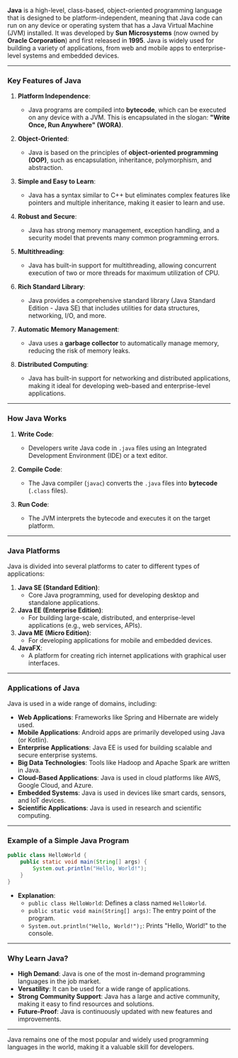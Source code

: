 **Java** is a high-level, class-based, object-oriented programming language that is designed to be platform-independent, meaning that Java code can run on any device or operating system that has a Java Virtual Machine (JVM) installed. It was developed by **Sun Microsystems** (now owned by **Oracle Corporation**) and first released in **1995**. Java is widely used for building a variety of applications, from web and mobile apps to enterprise-level systems and embedded devices.

---

### **Key Features of Java**
1. **Platform Independence**:
   - Java programs are compiled into **bytecode**, which can be executed on any device with a JVM. This is encapsulated in the slogan: **"Write Once, Run Anywhere" (WORA)**.

2. **Object-Oriented**:
   - Java is based on the principles of **object-oriented programming (OOP)**, such as encapsulation, inheritance, polymorphism, and abstraction.

3. **Simple and Easy to Learn**:
   - Java has a syntax similar to C++ but eliminates complex features like pointers and multiple inheritance, making it easier to learn and use.

4. **Robust and Secure**:
   - Java has strong memory management, exception handling, and a security model that prevents many common programming errors.

5. **Multithreading**:
   - Java has built-in support for multithreading, allowing concurrent execution of two or more threads for maximum utilization of CPU.

6. **Rich Standard Library**:
   - Java provides a comprehensive standard library (Java Standard Edition - Java SE) that includes utilities for data structures, networking, I/O, and more.

7. **Automatic Memory Management**:
   - Java uses a **garbage collector** to automatically manage memory, reducing the risk of memory leaks.

8. **Distributed Computing**:
   - Java has built-in support for networking and distributed applications, making it ideal for developing web-based and enterprise-level applications.

---

### **How Java Works**
1. **Write Code**:
   - Developers write Java code in `.java` files using an Integrated Development Environment (IDE) or a text editor.

2. **Compile Code**:
   - The Java compiler (`javac`) converts the `.java` files into **bytecode** (`.class` files).

3. **Run Code**:
   - The JVM interprets the bytecode and executes it on the target platform.

---

### **Java Platforms**
Java is divided into several platforms to cater to different types of applications:
1. **Java SE (Standard Edition)**:
   - Core Java programming, used for developing desktop and standalone applications.
2. **Java EE (Enterprise Edition)**:
   - For building large-scale, distributed, and enterprise-level applications (e.g., web services, APIs).
3. **Java ME (Micro Edition)**:
   - For developing applications for mobile and embedded devices.
4. **JavaFX**:
   - A platform for creating rich internet applications with graphical user interfaces.

---

### **Applications of Java**
Java is used in a wide range of domains, including:
- **Web Applications**: Frameworks like Spring and Hibernate are widely used.
- **Mobile Applications**: Android apps are primarily developed using Java (or Kotlin).
- **Enterprise Applications**: Java EE is used for building scalable and secure enterprise systems.
- **Big Data Technologies**: Tools like Hadoop and Apache Spark are written in Java.
- **Cloud-Based Applications**: Java is used in cloud platforms like AWS, Google Cloud, and Azure.
- **Embedded Systems**: Java is used in devices like smart cards, sensors, and IoT devices.
- **Scientific Applications**: Java is used in research and scientific computing.

---

### **Example of a Simple Java Program**
```java
public class HelloWorld {
    public static void main(String[] args) {
        System.out.println("Hello, World!");
    }
}
```

- **Explanation**:
  - `public class HelloWorld`: Defines a class named `HelloWorld`.
  - `public static void main(String[] args)`: The entry point of the program.
  - `System.out.println("Hello, World!");`: Prints "Hello, World!" to the console.

---

### **Why Learn Java?**
- **High Demand**: Java is one of the most in-demand programming languages in the job market.
- **Versatility**: It can be used for a wide range of applications.
- **Strong Community Support**: Java has a large and active community, making it easy to find resources and solutions.
- **Future-Proof**: Java is continuously updated with new features and improvements.

---

Java remains one of the most popular and widely used programming languages in the world, making it a valuable skill for developers.
